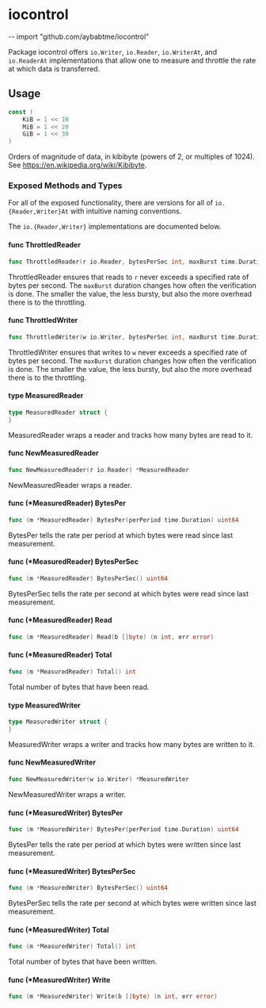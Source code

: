 # iocontrol
--
    import "github.com/aybabtme/iocontrol"

Package iocontrol offers `io.Writer`, `io.Reader`, `io.WriterAt`, and `io.ReaderAt` implementations that allow
one to measure and throttle the rate at which data is transferred.

## Usage

```go
const (
	KiB = 1 << 10
	MiB = 1 << 20
	GiB = 1 << 30
)
```
Orders of magnitude of data, in kibibyte (powers of 2, or multiples of 1024).
See https://en.wikipedia.org/wiki/Kibibyte.

### Exposed Methods and Types

For all of the exposed functionality, there are versions for all of `io.{Reader,Writer}At` with intuitive naming conventions.

The `io.{Reader,Writer}` implementations are documented below.


#### func  ThrottledReader

```go
func ThrottledReader(r io.Reader, bytesPerSec int, maxBurst time.Duration) io.Reader
```
ThrottledReader ensures that reads to `r` never exceeds a specified rate of
bytes per second. The `maxBurst` duration changes how often the verification is
done. The smaller the value, the less bursty, but also the more overhead there
is to the throttling.

#### func  ThrottledWriter

```go
func ThrottledWriter(w io.Writer, bytesPerSec int, maxBurst time.Duration) io.Writer
```
ThrottledWriter ensures that writes to `w` never exceeds a specified rate of
bytes per second. The `maxBurst` duration changes how often the verification is
done. The smaller the value, the less bursty, but also the more overhead there
is to the throttling.

#### type MeasuredReader

```go
type MeasuredReader struct {
}
```

MeasuredReader wraps a reader and tracks how many bytes are read to it.

#### func  NewMeasuredReader

```go
func NewMeasuredReader(r io.Reader) *MeasuredReader
```
NewMeasuredReader wraps a reader.

#### func (*MeasuredReader) BytesPer

```go
func (m *MeasuredReader) BytesPer(perPeriod time.Duration) uint64
```
BytesPer tells the rate per period at which bytes were read since last
measurement.

#### func (*MeasuredReader) BytesPerSec

```go
func (m *MeasuredReader) BytesPerSec() uint64
```
BytesPerSec tells the rate per second at which bytes were read since last
measurement.

#### func (*MeasuredReader) Read

```go
func (m *MeasuredReader) Read(b []byte) (n int, err error)
```

#### func (*MeasuredReader) Total

```go
func (m *MeasuredReader) Total() int
```
Total number of bytes that have been read.

#### type MeasuredWriter

```go
type MeasuredWriter struct {
}
```

MeasuredWriter wraps a writer and tracks how many bytes are written to it.

#### func  NewMeasuredWriter

```go
func NewMeasuredWriter(w io.Writer) *MeasuredWriter
```
NewMeasuredWriter wraps a writer.

#### func (*MeasuredWriter) BytesPer

```go
func (m *MeasuredWriter) BytesPer(perPeriod time.Duration) uint64
```
BytesPer tells the rate per period at which bytes were written since last
measurement.

#### func (*MeasuredWriter) BytesPerSec

```go
func (m *MeasuredWriter) BytesPerSec() uint64
```
BytesPerSec tells the rate per second at which bytes were written since last
measurement.

#### func (*MeasuredWriter) Total

```go
func (m *MeasuredWriter) Total() int
```
Total number of bytes that have been written.

#### func (*MeasuredWriter) Write

```go
func (m *MeasuredWriter) Write(b []byte) (n int, err error)
```

